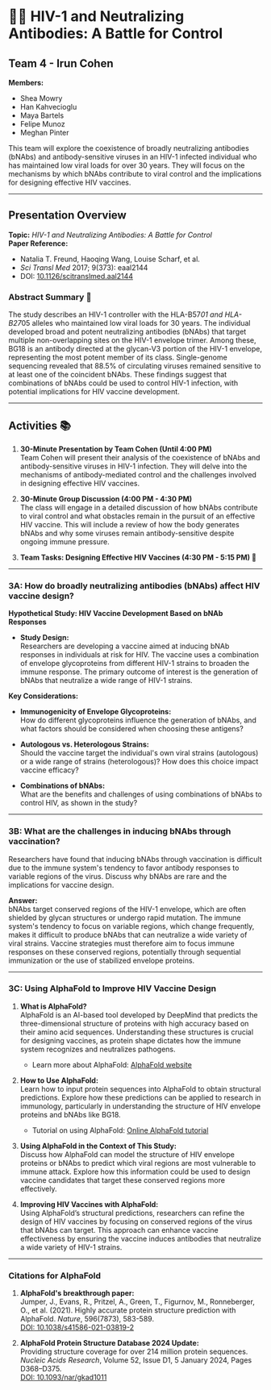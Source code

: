 # 🧬🦠 HIV-1 and Neutralizing Antibodies: A Battle for Control

## Team 4 - Irun Cohen

**Members:**
- Shea Mowry
- Han Kahvecioglu
- Maya Bartels
- Felipe Munoz
- Meghan Pinter

This team will explore the coexistence of broadly neutralizing antibodies (bNAbs) and antibody-sensitive viruses in an HIV-1 infected individual who has maintained low viral loads for over 30 years. They will focus on the mechanisms by which bNAbs contribute to viral control and the implications for designing effective HIV vaccines.

---

## Presentation Overview

**Topic:** *HIV-1 and Neutralizing Antibodies: A Battle for Control*  
**Paper Reference:**
- Natalia T. Freund, Haoqing Wang, Louise Scharf, et al.
- *Sci Transl Med* 2017; 9(373): eaal2144
- DOI: [10.1126/scitranslmed.aal2144](https://doi.org/10.1126/scitranslmed.aal2144)

### Abstract Summary 📄

The study describes an HIV-1 controller with the HLA-B57*01 and HLA-B27*05 alleles who maintained low viral loads for 30 years. The individual developed broad and potent neutralizing antibodies (bNAbs) that target multiple non-overlapping sites on the HIV-1 envelope trimer. Among these, BG18 is an antibody directed at the glycan-V3 portion of the HIV-1 envelope, representing the most potent member of its class. Single-genome sequencing revealed that 88.5% of circulating viruses remained sensitive to at least one of the coincident bNAbs. These findings suggest that combinations of bNAbs could be used to control HIV-1 infection, with potential implications for HIV vaccine development.

---

## Activities 📚

1. **30-Minute Presentation by Team Cohen (Until 4:00 PM)**  
   Team Cohen will present their analysis of the coexistence of bNAbs and antibody-sensitive viruses in HIV-1 infection. They will delve into the mechanisms of antibody-mediated control and the challenges involved in designing effective HIV vaccines.

2. **30-Minute Group Discussion (4:00 PM - 4:30 PM)**  
   The class will engage in a detailed discussion of how bNAbs contribute to viral control and what obstacles remain in the pursuit of an effective HIV vaccine. This will include a review of how the body generates bNAbs and why some viruses remain antibody-sensitive despite ongoing immune pressure.

3. **Team Tasks: Designing Effective HIV Vaccines (4:30 PM - 5:15 PM) 💬**

---

### 3A: How do broadly neutralizing antibodies (bNAbs) affect HIV vaccine design?

**Hypothetical Study: HIV Vaccine Development Based on bNAb Responses**

- **Study Design:**  
  Researchers are developing a vaccine aimed at inducing bNAb responses in individuals at risk for HIV. The vaccine uses a combination of envelope glycoproteins from different HIV-1 strains to broaden the immune response. The primary outcome of interest is the generation of bNAbs that neutralize a wide range of HIV-1 strains.

**Key Considerations:**

- **Immunogenicity of Envelope Glycoproteins:**  
  How do different glycoproteins influence the generation of bNAbs, and what factors should be considered when choosing these antigens?

- **Autologous vs. Heterologous Strains:**  
  Should the vaccine target the individual's own viral strains (autologous) or a wide range of strains (heterologous)? How does this choice impact vaccine efficacy?

- **Combinations of bNAbs:**  
  What are the benefits and challenges of using combinations of bNAbs to control HIV, as shown in the study?

---

### 3B: What are the challenges in inducing bNAbs through vaccination?

Researchers have found that inducing bNAbs through vaccination is difficult due to the immune system's tendency to favor antibody responses to variable regions of the virus. Discuss why bNAbs are rare and the implications for vaccine design.

**Answer:**  
bNAbs target conserved regions of the HIV-1 envelope, which are often shielded by glycan structures or undergo rapid mutation. The immune system's tendency to focus on variable regions, which change frequently, makes it difficult to produce bNAbs that can neutralize a wide variety of viral strains. Vaccine strategies must therefore aim to focus immune responses on these conserved regions, potentially through sequential immunization or the use of stabilized envelope proteins.

---

### 3C: Using AlphaFold to Improve HIV Vaccine Design

1. **What is AlphaFold?**  
   AlphaFold is an AI-based tool developed by DeepMind that predicts the three-dimensional structure of proteins with high accuracy based on their amino acid sequences. Understanding these structures is crucial for designing vaccines, as protein shape dictates how the immune system recognizes and neutralizes pathogens.

   - Learn more about AlphaFold: [AlphaFold website](https://alphafold.com/)

2. **How to Use AlphaFold:**  
   Learn how to input protein sequences into AlphaFold to obtain structural predictions. Explore how these predictions can be applied to research in immunology, particularly in understanding the structure of HIV envelope proteins and bNAbs like BG18.

   - Tutorial on using AlphaFold: [Online AlphaFold tutorial](https://www.ebi.ac.uk/training/online/courses/alphafold/)

3. **Using AlphaFold in the Context of This Study:**  
   Discuss how AlphaFold can model the structure of HIV envelope proteins or bNAbs to predict which viral regions are most vulnerable to immune attack. Explore how this information could be used to design vaccine candidates that target these conserved regions more effectively.

4. **Improving HIV Vaccines with AlphaFold:**  
   Using AlphaFold’s structural predictions, researchers can refine the design of HIV vaccines by focusing on conserved regions of the virus that bNAbs can target. This approach can enhance vaccine effectiveness by ensuring the vaccine induces antibodies that neutralize a wide variety of HIV-1 strains.

---

### Citations for AlphaFold

1. **AlphaFold's breakthrough paper:**  
   Jumper, J., Evans, R., Pritzel, A., Green, T., Figurnov, M., Ronneberger, O., et al. (2021). Highly accurate protein structure prediction with AlphaFold. *Nature*, 596(7873), 583-589.  
   [DOI: 10.1038/s41586-021-03819-2](https://doi.org/10.1038/s41586-021-03819-2)

2. **AlphaFold Protein Structure Database 2024 Update:**  
   Providing structure coverage for over 214 million protein sequences.  
   *Nucleic Acids Research*, Volume 52, Issue D1, 5 January 2024, Pages D368–D375.  
   [DOI: 10.1093/nar/gkad1011](https://doi.org/10.1093/nar/gkad1011)
